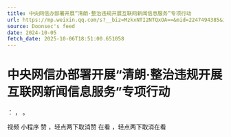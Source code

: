 ```yaml
---
title: 中央网信办部署开展“清朗·整治违规开展互联网新闻信息服务”专项行动
url: https://mp.weixin.qq.com/s?__biz=MzkxNTI2NTQxOA==&mid=2247494385&idx=1&sn=7cf7580fb2d198b06f8511736a4f4940
source: Doonsec's feed
date: 2024-10-05
fetch_date: 2025-10-06T18:51:00.651058
---
```


# 中央网信办部署开展“清朗·整治违规开展互联网新闻信息服务”专项行动

：
，
。

视频
小程序
赞
，轻点两下取消赞
在看
，轻点两下取消在看